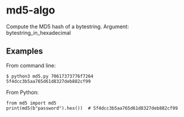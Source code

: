 # md5-algo
Compute the MD5 hash of a bytestring. Argument: bytestring_in_hexadecimal

## Examples
From command line:
```
$ python3 md5.py 70617373776f7264
5f4dcc3b5aa765d61d8327deb882cf99
```
From Python:
```
from md5 import md5
print(md5(b"password").hex())  # 5f4dcc3b5aa765d61d8327deb882cf99
```
